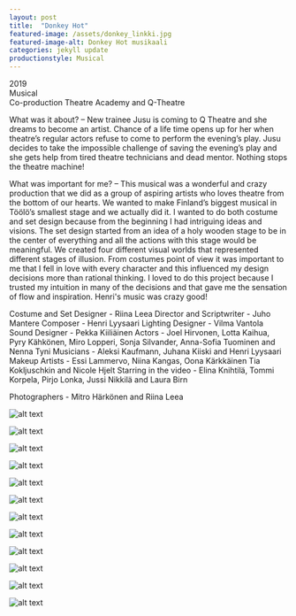 ```yaml
---
layout: post
title:  "Donkey Hot"
featured-image: /assets/donkey_linkki.jpg
featured-image-alt: Donkey Hot musikaali 
categories: jekyll update
productionstyle: Musical
---
```

  2019  
  Musical  
  Co-production Theatre Academy and Q-Theatre  
<p></p>
<div class="post-text-alone"> 
  What was it about? – New trainee Jusu is coming to Q Theatre and she dreams to become an artist. Chance of a life time opens up for her when theatre’s regular actors refuse to come to perform the evening’s play. Jusu decides to take the impossible challenge of saving the evening’s play and she gets help from tired theatre technicians and dead mentor. Nothing stops the theatre machine!  
<p></p>
  What was important for me? – This musical was a wonderful and crazy production that we did as a group of aspiring artists who loves theatre from the bottom of our hearts. We wanted to make Finland’s biggest musical in Töölö’s smallest stage and we actually did it. I wanted to do both costume and set design because from the beginning I had intriguing ideas and visions. The set design started from an idea of a holy wooden stage to be in the center of everything and all the actions with this stage would be meaningful. We created four different visual worlds that represented different stages of illusion. From costumes point of view it was important to me that I fell in love with every character and this influenced my design decisions more than rational thinking. I loved to do this project because I trusted my intuition in many of the decisions and that gave me the sensation of flow and inspiration. Henri's music was crazy good!
</div>
<p></p>
  Costume and Set Designer - Riina Leea  
  Director and Scriptwriter - Juho Mantere  
  Composer - Henri Lyysaari  
  Lighting Designer - Vilma Vantola  
  Sound Designer - Pekka Kiiliäinen  
  Actors - Joel Hirvonen, Lotta Kaihua, Pyry Kähkönen,  
  Miro Lopperi, Sonja Silvander, Anna-Sofia Tuominen and Nenna Tyni  
  Musicians - Aleksi Kaufmann, Juhana Kiiski and Henri Lyysaari  
  Makeup Artists - Essi Lammervo, Niina Kangas, Oona Kärkkäinen  
  Tia Kokljuschkin and Nicole Hjelt  
  Starring in the video - Elina Knihtilä, Tommi Korpela, Pirjo Lonka, Jussi Nikkilä and Laura Birn  

  Photographers - Mitro Härkönen and Riina Leea

![alt text](/assets/projects/donkey1.jpg)

![alt text](/assets/projects/donkey2.jpg)

![alt text](/assets/projects/donkey3.jpg)

![alt text](/assets/projects/donkey4.jpg)

![alt text](/assets/projects/donkey5.jpg)

![alt text](/assets/projects/donkey6.jpg)

![alt text](/assets/projects/donkey7.jpg)

![alt text](/assets/projects/donkey8.jpg)

![alt text](/assets/projects/donkey9.jpg)

![alt text](/assets/projects/donkey10.jpg)

![alt text](/assets/projects/donkey11.jpg)

![alt text](/assets/projects/donkey12.jpg)